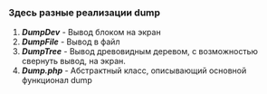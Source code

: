 ### Здесь разные реализации dump

1. ***DumpDev*** - Вывод блоком на экран
2. ***DumpFile*** - Вывод в файл
3. ***DumpTree*** - Вывод древовидным деревом, с возможностью свернуть вывод, на экран.
4. ***Dump.php*** - Абстрактный класс, описывающий основной функционал dump